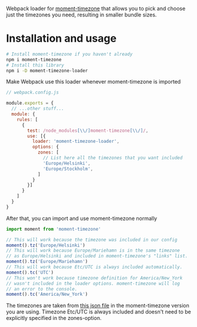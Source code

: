 Webpack loader for [moment-timezone](https://github.com/moment/moment-timezone) that allows you to
pick and choose just the timezones you need, resulting in smaller bundle sizes.

# Installation and usage

```sh
# Install moment-timezone if you haven't already
npm i moment-timezone
# Install this library
npm i -D moment-timezone-loader
```

Make Webpack use this loader whenever moment-timezone is imported
```javascript
// webpack.config.js

module.exports = {
  // ...other stuff...
  module: {
    rules: [
      {
        test: /node_modules[\\/]moment-timezone[\\/]/,
        use: [{
          loader: 'moment-timezone-loader',
          options: {
            zones: [
              // List here all the timezones that you want included
              'Europe/Helsinki',
              'Europe/Stockholm',
            ]
          }
        }]
      }
    ]
  }
}
```
After that, you can import and use moment-timezone normally
```javascript
import moment from 'moment-timezone'

// This will work because the timezone was included in our config
moment().tz('Europe/Helsinki')
// This will work because Europe/Mariehamn is in the same timezone
// as Europe/Helsinki and included in moment-timezone's "links" list.
moment().tz('Europe/Mariehamn')
// This will work because Etc/UTC is always included automatically.
moment().tc('UTC')
// This won't work because timezone definition for America/New_York
// wasn't included in the loader options. moment-timezone will log
// an error to the console.
moment().tc('America/New_York')
```

The timezones are taken from [this json file](https://github.com/moment/moment-timezone/blob/develop/data/packed/latest.json) 
in the moment-timezone version you are using. Timezone Etc/UTC is always included and doesn't
need to be explicitly specified in the zones-option.
